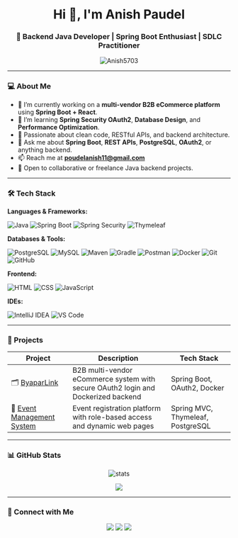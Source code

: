 <h1 align="center">Hi 👋, I'm Anish Paudel</h1>
<h3 align="center">🚀 Backend Java Developer | Spring Boot Enthusiast | SDLC Practitioner</h3>

<p align="center">
  <img src="https://komarev.com/ghpvc/?username=Anish5703&label=Profile%20views&color=0e75b6&style=flat" alt="Anish5703" />
</p>

---

### 💻 About Me

- 🔭 I’m currently working on a **multi-vendor B2B eCommerce platform** using **Spring Boot + React**.
- 🌱 I’m learning **Spring Security OAuth2**, **Database Design**, and **Performance Optimization**.
- 🧠 Passionate about clean code, RESTful APIs, and backend architecture.
- 💬 Ask me about **Spring Boot**, **REST APIs**, **PostgreSQL**, **OAuth2**, or anything backend.
- 📫 Reach me at **poudelanish11@gmail.com**
- 🧳 Open to collaborative or freelance Java backend projects.

---

### 🛠️ Tech Stack

**Languages & Frameworks:**

![Java](https://img.shields.io/badge/Java-ED8B00?style=for-the-badge&logo=openjdk&logoColor=white)
![Spring Boot](https://img.shields.io/badge/Spring%20Boot-6DB33F?style=for-the-badge&logo=spring-boot&logoColor=white)
![Spring Security](https://img.shields.io/badge/Spring%20Security-6DB33F?style=for-the-badge&logo=spring-security&logoColor=white)
![Thymeleaf](https://img.shields.io/badge/Thymeleaf-005F0F?style=for-the-badge&logo=thymeleaf&logoColor=white)

**Databases & Tools:**

![PostgreSQL](https://img.shields.io/badge/PostgreSQL-4169E1?style=for-the-badge&logo=postgresql&logoColor=white)
![MySQL](https://img.shields.io/badge/MySQL-00758F?style=for-the-badge&logo=mysql&logoColor=white)
![Maven](https://img.shields.io/badge/Maven-C71A36?style=for-the-badge&logo=apache-maven&logoColor=white)
![Gradle](https://img.shields.io/badge/Gradle-02303A?style=for-the-badge&logo=gradle&logoColor=white)
![Postman](https://img.shields.io/badge/Postman-FF6C37?style=for-the-badge&logo=postman&logoColor=white)
![Docker](https://img.shields.io/badge/Docker-2496ED?style=for-the-badge&logo=docker&logoColor=white)
![Git](https://img.shields.io/badge/Git-F05032?style=for-the-badge&logo=git&logoColor=white)
![GitHub](https://img.shields.io/badge/GitHub-181717?style=for-the-badge&logo=github&logoColor=white)

**Frontend:**

![HTML](https://img.shields.io/badge/HTML-E34F26?style=for-the-badge&logo=html5&logoColor=white)
![CSS](https://img.shields.io/badge/CSS-1572B6?style=for-the-badge&logo=css3&logoColor=white)
![JavaScript](https://img.shields.io/badge/JavaScript-F7DF1E?style=for-the-badge&logo=javascript&logoColor=black)

**IDEs:**

![IntelliJ IDEA](https://img.shields.io/badge/IntelliJ-000000?style=for-the-badge&logo=intellij-idea&logoColor=white)
![VS Code](https://img.shields.io/badge/VSCode-007ACC?style=for-the-badge&logo=visual-studio-code&logoColor=white)

---

### 🔧 Projects

| Project                | Description                                                             | Tech Stack |
|------------------------|-------------------------------------------------------------------------|------------|
| 🗂 [ByaparLink](https://github.com/Anish5703/ByaparLink.git) | B2B multi-vendor eCommerce system with secure OAuth2 login and Dockerized backend | Spring Boot, OAuth2, Docker |
| 📅 [Event Management System](https://github.com/Anish5703/Event-Management-System.git) | Event registration platform with role-based access and dynamic web pages | Spring MVC, Thymeleaf, PostgreSQL |

---

### 📊 GitHub Stats

<p align="center">
  <img src="https://github-readme-stats.vercel.app/api?username=Anish5703&show_icons=true&theme=radical" alt="stats" />
</p>

<p align="center">
  <img src="https://github-readme-streak-stats.herokuapp.com/?user=Anish5703&theme=radical" />
</p>

---

### 🔗 Connect with Me

<p align="center">
  <a href="mailto:poudelanish11@gmail.com"><img src="https://img.shields.io/badge/email-D14836?style=for-the-badge&logo=gmail&logoColor=white"/></a>
  <a href="https://linkedin.com/in/anish-paudel-880942312"><img src="https://img.shields.io/badge/linkedin-0A66C2?style=for-the-badge&logo=linkedin&logoColor=white"/></a>
  <a href="https://github.com/Anish5703"><img src="https://img.shields.io/badge/github-171515?style=for-the-badge&logo=github&logoColor=white"/></a>
</p>

